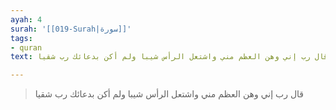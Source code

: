 ```yaml
---
ayah: 4
surah: '[[019-Surah|سورة]]'
tags:
- quran
text: قال رب إني وهن العظم مني واشتعل الرأس شيبا ولم أكن بدعائك رب شقيا

---
```

> قال رب إني وهن العظم مني واشتعل الرأس شيبا ولم أكن بدعائك رب شقيا
